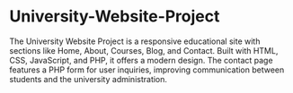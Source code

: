 # University-Website-Project
The University Website Project is a responsive educational site with sections like Home, About, Courses, Blog, and Contact. Built with HTML, CSS, JavaScript, and PHP, it offers a modern design. The contact page features a PHP form for user inquiries, improving communication between students and the university administration.
